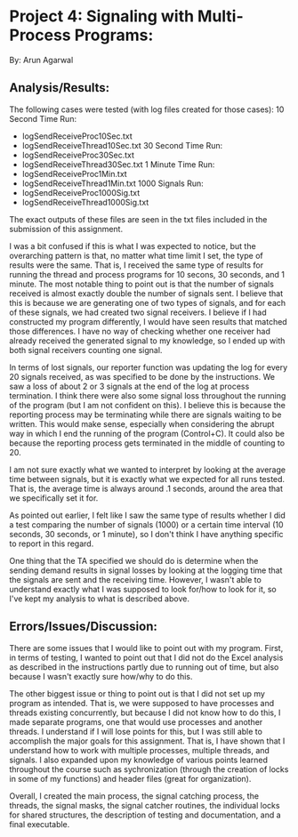 # Project 4: Signaling with Multi-Process Programs:
By: Arun Agarwal

## Analysis/Results:

The following cases were tested (with log files created for those cases):
10 Second Time Run:
- logSendReceiveProc10Sec.txt
- logSendReceiveThread10Sec.txt
30 Second Time Run:
- logSendReceiveProc30Sec.txt
- logSendReceiveThread30Sec.txt
1 Minute Time Run:
- logSendReceiveProc1Min.txt
- logSendReceiveThread1Min.txt
1000 Signals Run:
- logSendReceiveProc1000Sig.txt
- logSendReceiveThread1000Sig.txt

The exact outputs of these files are seen in the txt files included in the submission of this assignment.

I was a bit confused if this is what I was expected to notice, but the overarching pattern is that, no matter what time limit I set, the type of results were the same. That is, I received the same type of results for running the thread and process programs for 10 secons, 30 seconds, and 1 minute. The most notable thing to point out is that the number of signals received is almost exactly double the number of signals sent. I believe that this is because we are generating one of two types of signals, and for each of these signals, we had created two signal receivers. I believe if I had constructed my program differently, I would have seen results that matched those differences. I have no way of checking whether one receiver had already received the generated signal to my knowledge, so I ended up with both signal receivers counting one signal. 

In terms of lost signals, our reporter function was updating the log for every 20 signals received, as was specified to be done by the instructions. We saw a loss of about 2 or 3 signals at the end of the log at process termination. I think there were also some signal loss throughout the running of the program (but I am not confident on this). I believe this is because the reporting process may be terminating while there are signals waiting to be written. This would make sense, especially when considering the abrupt way in which I end the running of the program (Control+C). It could also be because the reporting process gets terminated in the middle of counting to 20. 

I am not sure exactly what we wanted to interpret by looking at the average time between signals, but it is exactly what we expected for all runs tested. That is, the average time is always around .1 seconds, around the area that we specifically set it for. 

As pointed out earlier, I felt like I saw the same type of results whether I did a test comparing the number of signals (1000) or a certain time interval (10 seconds, 30 seconds, or 1 minute), so I don't think I have anything specific to report in this regard. 

One thing that the TA specified we should do is determine when the sending demand results in signal losses by looking at the logging time that the signals are sent and the receiving time. However, I wasn't able to understand exactly what I was supposed to look for/how to look for it, so I've kept my analysis to what is described above. 

## Errors/Issues/Discussion:
There are some issues that I would like to point out with my program. First, in terms of testing, I wanted to point out that I did not do the Excel analysis as described in the instructions partly due to running out of time, but also because I wasn't exactly sure how/why to do this. 

The other biggest issue or thing to point out is that I did not set up my program as intended. That is, we were supposed to have processes and threads existing concurrently, but because I did not know how to do this, I made separate programs, one that would use processes and another threads. I understand if I will lose points for this, but I was still able to accomplish the major goals for this assignment. That is, I have shown that I understand how to work with multiple processes, multiple threads, and signals. I also expanded upon my knowledge of various points learned throughout the course such as sychronization (through the creation of locks in some of my functions) and header files (great for organization).

Overall, I created the main process, the signal catching process, the threads, the signal masks, the signal catcher routines, the individual locks for shared structures, the description of testing and documentation, and a final executable. 